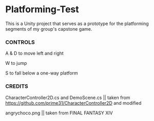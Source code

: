 # Platforming-Test
This is a Unity project that serves as a prototype for the platforming segments of my group's capstone game.

### CONTROLS ###
A & D to move left and right

W to jump

S to fall below a one-way platform

### CREDITS ###
CharacterController2D.cs and DemoScene.cs || taken from https://github.com/prime31/CharacterController2D and modified

angrychoco.png || taken from FINAL FANTASY XIV
